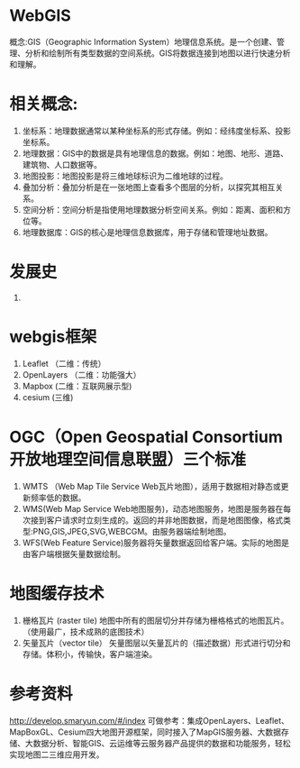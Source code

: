 # WebGIS
概念:GIS（Geographic Information System）地理信息系统。是一个创建、管理、分析和绘制所有类型数据的空间系统。GIS将数据连接到地图以进行快速分析和理解。

# 相关概念:
1. 坐标系：地理数据通常以某种坐标系的形式存储。例如：经纬度坐标系、投影坐标系。
2. 地理数据：GIS中的数据是具有地理信息的数据。例如：地图、地形、道路、建筑物、人口数据等。
3. 地图投影：地图投影是将三维地球标识为二维地球的过程。
4. 叠加分析：叠加分析是在一张地图上查看多个图层的分析，以探究其相互关系。
5. 空间分析：空间分析是指使用地理数据分析空间关系。例如：距离、面积和方位等。
6. 地理数据库：GIS的核心是地理信息数据库，用于存储和管理地址数据。

# 发展史
1.

# webgis框架
1. Leaflet （二维：传统）
2. OpenLayers （二维：功能强大）
3. Mapbox (二维：互联网展示型)
4. cesium  (三维)

# OGC（Open Geospatial Consortium开放地理空间信息联盟）三个标准
1. WMTS （Web Map Tile Service Web瓦片地图），适用于数据相对静态或更新频率低的数据。
2. WMS(Web Map Service Web地图服务)，动态地图服务，地图是服务器在每次接到客户请求时立刻生成的。返回的并非地图数据，而是地图图像，格式类型:PNG,GIS,JPEG,SVG,WEBCGM。由服务器端绘制地图。
3. WFS(Web Feature Service)服务器将矢量数据返回给客户端。实际的地图是由客户端根据矢量数据绘制。

# 地图缓存技术
1. 栅格瓦片 (raster tile)  地图中所有的图层切分并存储为栅格格式的地图瓦片。（使用最广，技术成熟的底图技术）
2. 矢量瓦片（vector tile） 矢量图层以矢量瓦片的（描述数据）形式进行切分和存储。体积小，传输快，客户端渲染。

# 参考资料
http://develop.smaryun.com/#/index 可做参考：集成OpenLayers、Leaflet、MapBoxGL、Cesium四大地图开源框架，同时接入了MapGIS服务器、大数据存储、大数据分析、智能GIS、云运维等云服务器产品提供的数据和功能服务，轻松实现地图二三维应用开发。


